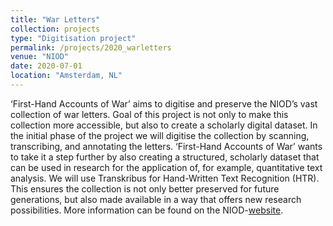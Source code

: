 ```yaml
---
title: "War Letters"
collection: projects
type: "Digitisation project"
permalink: /projects/2020_warletters
venue: "NIOD"
date: 2020-07-01
location: "Amsterdam, NL"
---
```

‘First-Hand Accounts of War’ aims to digitise and preserve the NIOD’s vast collection of war letters. Goal of this project is not only to make this collection more accessible, but also to create a scholarly digital dataset. In the initial phase of the project we will digitise the collection by scanning, transcribing, and annotating the letters. ‘First-Hand Accounts of War’ wants to take it a step further by also creating a structured, scholarly dataset that can be used in research for the application of, for example, quantitative text analysis. We will use Transkribus for Hand-Written Text Recognition (HTR). This ensures the collection is not only better preserved for future generations, but also made available in a way that offers new research possibilities. More information can be found on the NIOD-<a href="https://www.niod.nl/en/projects/war-letters-1935-1950-niod-digitised" target="_blank">website</a>.
